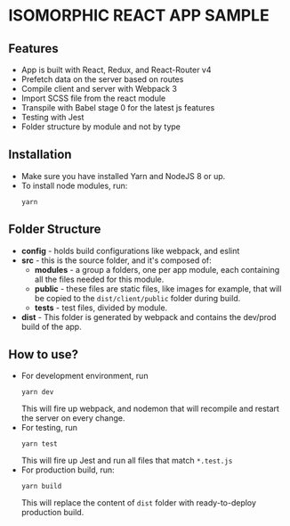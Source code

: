 # ISOMORPHIC REACT APP SAMPLE

## Features
* App is built with React, Redux, and React-Router v4
* Prefetch data on the server based on routes
* Compile client and server with Webpack 3
* Import SCSS file from the react module
* Transpile with Babel stage 0 for the latest js features
* Testing with Jest
* Folder structure by module and not by type

## Installation
* Make sure you have installed Yarn and NodeJS 8 or up.
* To install node modules, run:
  ```
  yarn
  ```

## Folder Structure
* **config** - holds build configurations like webpack, and eslint
* **src** - this is the source folder, and it's composed of:
    * **modules** - a group a folders, one per app module, each containing
      all the files needed for this module.
    * **public** - these files are static files, like images for example,
      that will be copied to the `dist/client/public` folder during build.
    * **tests** - test files, divided by module.
* **dist** - This folder is generated by webpack and contains the
             dev/prod build of the app.

## How to use?
* For development environment, run
  ```
  yarn dev
  ```
  This will fire up webpack, and nodemon that will recompile and restart
  the server on every change.
* For testing, run
  ```
  yarn test
  ```
  This will fire up Jest and run all files that match `*.test.js`
* For production build, run:
  ```
  yarn build
  ```
  This will replace the content of `dist` folder with ready-to-deploy
  production build.


